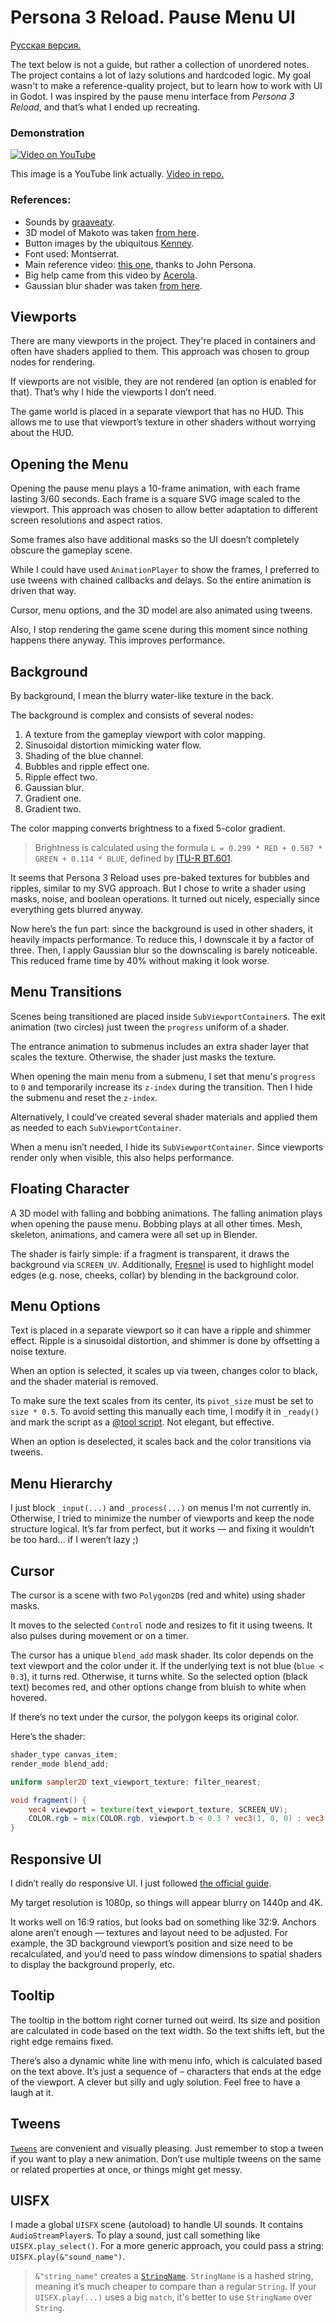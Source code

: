 # Persona 3 Reload. Pause Menu UI

[Русская версия.](README_ru.md)

The text below is not a guide, but rather a collection of unordered notes. The project contains a lot of lazy solutions and hardcoded logic. My goal wasn't to make a reference-quality project, but to learn how to work with UI in Godot. I was inspired by the pause menu interface from *Persona 3 Reload*, and that’s what I ended up recreating.

### Demonstration

[![Video on YouTube](https://img.youtube.com/vi/PL8FhfQNRS4/maxresdefault.jpg)](https://www.youtube.com/watch?v=PL8FhfQNRS4)

This image is a YouTube link actually. [Video in repo.](other/p3r-ui.mp4)

### References:

* Sounds by [graaveaty](https://www.youtube.com/@graaveaty).
* 3D model of Makoto was taken [from here](https://sketchfab.com/3d-models/makoto-yukiminato-arisato-persona-3-85308017127c43e991e646fa5c32b71d).
* Button images by the ubiquitous [Kenney](https://www.kenney.nl/).
* Font used: Montserrat.
* Main reference video: [this one](https://www.youtube.com/watch?v=4d6x1CIgLSc), thanks to John Persona.
* Big help came from this video by [Acerola](https://www.youtube.com/watch?v=dVWkPADNdJ4).
* Gaussian blur shader was taken [from here](https://godotshaders.com/shader/gaussian-blur-2/).

## Viewports

There are many viewports in the project. They're placed in containers and often have shaders applied to them. This approach was chosen to group nodes for rendering.

If viewports are not visible, they are not rendered (an option is enabled for that). That’s why I hide the viewports I don’t need.

The game world is placed in a separate viewport that has no HUD. This allows me to use that viewport’s texture in other shaders without worrying about the HUD.

## Opening the Menu

Opening the pause menu plays a 10-frame animation, with each frame lasting 3/60 seconds. Each frame is a square SVG image scaled to the viewport. This approach was chosen to allow better adaptation to different screen resolutions and aspect ratios.

Some frames also have additional masks so the UI doesn’t completely obscure the gameplay scene.

While I could have used `AnimationPlayer` to show the frames, I preferred to use tweens with chained callbacks and delays. So the entire animation is driven that way.

Cursor, menu options, and the 3D model are also animated using tweens.

Also, I stop rendering the game scene during this moment since nothing happens there anyway. This improves performance.

## Background

By background, I mean the blurry water-like texture in the back.

The background is complex and consists of several nodes:

1. A texture from the gameplay viewport with color mapping.
2. Sinusoidal distortion mimicking water flow.
3. Shading of the blue channel.
4. Bubbles and ripple effect one.
5. Ripple effect two.
6. Gaussian blur.
7. Gradient one.
8. Gradient two.

The color mapping converts brightness to a fixed 5-color gradient.

> Brightness is calculated using the formula `L = 0.299 * RED + 0.587 * GREEN + 0.114 * BLUE`, defined by [ITU-R BT.601](https://www.itu.int/rec/R-REC-BT.601-7-201103-I).

It seems that Persona 3 Reload uses pre-baked textures for bubbles and ripples, similar to my SVG approach. But I chose to write a shader using masks, noise, and boolean operations. It turned out nicely, especially since everything gets blurred anyway.

Now here’s the fun part: since the background is used in other shaders, it heavily impacts performance. To reduce this, I downscale it by a factor of three. Then, I apply Gaussian blur so the downscaling is barely noticeable. This reduced frame time by 40% without making it look worse.

## Menu Transitions

Scenes being transitioned are placed inside `SubViewportContainer`s. The exit animation (two circles) just tween the `progress` uniform of a shader.

The entrance animation to submenus includes an extra shader layer that scales the texture. Otherwise, the shader just masks the texture.

When opening the main menu from a submenu, I set that menu's `progress` to `0` and temporarily increase its `z-index` during the transition. Then I hide the submenu and reset the `z-index`.

Alternatively, I could’ve created several shader materials and applied them as needed to each `SubViewportContainer`.

When a menu isn’t needed, I hide its `SubViewportContainer`. Since viewports render only when visible, this also helps performance.

## Floating Character

A 3D model with falling and bobbing animations. The falling animation plays when opening the pause menu. Bobbing plays at all other times. Mesh, skeleton, animations, and camera were all set up in Blender.

The shader is fairly simple: if a fragment is transparent, it draws the background via `SCREEN_UV`. Additionally, [Fresnel](https://godotshaders.com/snippet/fresnel/) is used to highlight model edges (e.g. nose, cheeks, collar) by blending in the background color.

## Menu Options

Text is placed in a separate viewport so it can have a ripple and shimmer effect. Ripple is a sinusoidal distortion, and shimmer is done by offsetting a noise texture.

When an option is selected, it scales up via tween, changes color to black, and the shader material is removed.

To make sure the text scales from its center, its `pivot_size` must be set to `size * 0.5`. To avoid setting this manually each time, I modify it in `_ready()` and mark the script as a [@tool script](https://docs.godotengine.org/en/stable/tutorials/plugins/running_code_in_the_editor.html). Not elegant, but effective.

When an option is deselected, it scales back and the color transitions via tweens.

## Menu Hierarchy

I just block `_input(...)` and `_process(...)` on menus I'm not currently in. Otherwise, I tried to minimize the number of viewports and keep the node structure logical. It’s far from perfect, but it works — and fixing it wouldn’t be too hard... if I weren’t lazy ;)

## Cursor

The cursor is a scene with two `Polygon2D`s (red and white) using shader masks.

It moves to the selected `Control` node and resizes to fit it using tweens. It also pulses during movement or on a timer.

The cursor has a unique `blend_add` mask shader. Its color depends on the text viewport and the color under it. If the underlying text is not blue (`blue < 0.3`), it turns red. Otherwise, it turns white. So the selected option (black text) becomes red, and other options change from bluish to white when hovered.

If there’s no text under the cursor, the polygon keeps its original color.

Here’s the shader:

```glsl
shader_type canvas_item;
render_mode blend_add;

uniform sampler2D text_viewport_texture: filter_nearest;

void fragment() {
	vec4 viewport = texture(text_viewport_texture, SCREEN_UV);
	COLOR.rgb = mix(COLOR.rgb, viewport.b < 0.3 ? vec3(1, 0, 0) : vec3(1, 1, 1), viewport.a);
}
```

## Responsive UI

I didn’t really do responsive UI. I just followed [the official guide](https://docs.godotengine.org/en/stable/tutorials/rendering/multiple_resolutions.html).

My target resolution is 1080p, so things will appear blurry on 1440p and 4K.

It works well on 16:9 ratios, but looks bad on something like 32:9. Anchors alone aren’t enough — textures and layout need to be adjusted. For example, the 3D background viewport’s position and size need to be recalculated, and you’d need to pass window dimensions to spatial shaders to display the background properly, etc.

## Tooltip

The tooltip in the bottom right corner turned out weird. Its size and position are calculated in code based on the text width. So the text shifts left, but the right edge remains fixed.

There’s also a dynamic white line with menu info, which is calculated based on the text above. It’s just a sequence of `─` characters that ends at the edge of the viewport. A clever but silly and ugly solution. Feel free to have a laugh at it.

## Tweens

[`Tweens`](https://docs.godotengine.org/en/stable/classes/class_tween.html) are convenient and visually pleasing. Just remember to stop a tween if you want to play a new animation. Don’t use multiple tweens on the same or related properties at once, or things might get messy.

## UISFX

I made a global `UISFX` scene (autoload) to handle UI sounds. It contains `AudioStreamPlayer`s. To play a sound, just call something like `UISFX.play_select()`. For a more generic approach, you could pass a string: `UISFX.play(&"sound_name")`.

> `&"string_name"` creates a [`StringName`](https://docs.godotengine.org/en/stable/classes/class_stringname.html). `StringName` is a hashed string, meaning it’s much cheaper to compare than a regular `String`. If your `UISFX.play(...)` uses a big `match`, it's better to use `StringName` over `String`.

